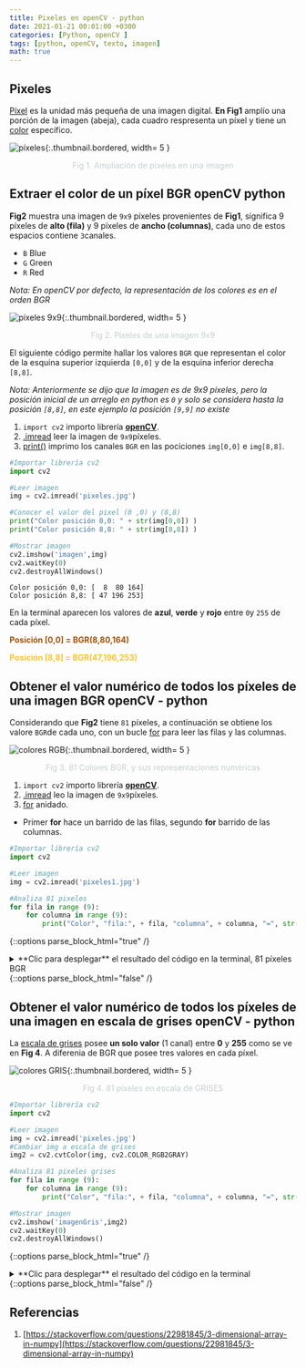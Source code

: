 ```yaml
---
title: Pixeles en openCV - python
date: 2021-01-21 00:01:00 +0300
categories: [Python, openCV ]
tags: [python, openCV, texto, imagen]   
math: true
---
```


## Pixeles

[Píxel](https://es.wikipedia.org/wiki/P%C3%ADxel) es la unidad más pequeña de una imagen digital. **En Fig1** amplío una porción de la imagen (abeja), cada cuadro respresenta un píxel y tiene un [color](https://htmlcolorcodes.com/es/) específico.

![píxeles](https://res.cloudinary.com/dxh1bpaim/image/upload/c_scale,h_494,w_573/v1611872572/kipunaEC/pixeles/pixel10_sllyey.png "píxeles"){:.thumbnail.bordered, width= 5 }
<center>
<p style="color: rgb(199,207,210);"> Fig 1. Ampliación de píxeles en una imagen</p>
</center>

## Extraer el color de un píxel BGR openCV python

**Fig2** muestra una imagen de `9x9` píxeles provenientes de **Fig1**, significa 9 píxeles de **alto (fila)** y 9 píxeles de **ancho (columnas)**, cada uno de estos espacios contiene `3`canales.
 * `B` Blue
 * `G` Green
 * `R` Red

*Nota: En openCV por defecto, la representación  de los colores es en el orden BGR*

![píxeles 9x9](https://res.cloudinary.com/dxh1bpaim/image/upload/c_scale,h_181,w_185/v1611519638/kipunaEC/pixeles/pixel_l6xves.png "píxeles 9x9"){:.thumbnail.bordered, width= 5 }
<center>
<p style="color: rgb(199,207,210);"> Fig 2. Píxeles de una imagen 9x9</p>
</center>

El siguiente código permite hallar los  valores `BGR` que representan el color de la esquina superior izquierda `[0,0]` y  de la esquina inferior derecha `[8,8]`.

*Nota: Anteriormente se dijo que la imagen es de 9x9 píxeles, pero la posición inicial de un arreglo en python es `0` y solo se considera hasta la posición `[8,8]`, en este ejemplo la posición `[9,9]` no existe*

1. `import cv2` importo librería [**openCV**](https://opencv.org/).  
2. [.imread](https://docs.opencv.org/master/d4/da8/group__imgcodecs.html#ga288b8b3da0892bd651fce07b3bbd3a56) leer la imagen de `9x9`píxeles.
3. [print()](https://docs.python.org/3/whatsnew/3.0.html) imprimo los canales `BGR` en las pociciones `img[0,0]` e `img[8,8]`.

```python
#Importar librería cv2
import cv2

#Leer imagen
img = cv2.imread('pixeles.jpg')

#Conocer el valor del pixel (0 ,0) y (8,8)
print("Color posición 0,0: " + str(img[0,0]) )
print("Color posición 8,8: " + str(img[8,8]) )

#Mostrar imagen
cv2.imshow('imagen',img)
cv2.waitKey(0)
cv2.destroyAllWindows()
```
```terminal 
Color posición 0,0: [  8  80 164]
Color posición 8,8: [ 47 196 253]
```

En la terminal aparecen los valores de **azul**, **verde** y **rojo** entre `0`y `255` de cada píxel. 
<p style="color: rgb(164,80,8);"><strong> Posición [0,0] = BGR(8,80,164)</strong></p>
<p style="color: rgb(253,196,47);"><strong> Posición [8,8] = BGR(47,196,253)</strong></p>

## Obtener el valor numérico de todos los píxeles de una imagen BGR openCV - python

Considerando que **Fig2** tiene `81` píxeles, a continuación se obtiene los valore `BGR`de cada uno, con un bucle [for](https://docs.python.org/3/tutorial/controlflow.html#for-statements) para leer las filas y las columnas.

![colores RGB](https://res.cloudinary.com/dxh1bpaim/image/upload/c_scale,h_408,w_417/v1611548354/kipunaEC/pixeles/81pixeles_mu9l3i.png "Colores RGB"){:.thumbnail.bordered, width= 5 }
<center>
<p style="color: rgb(199,207,210);"> Fig 3. 81 Colores BGR, y sus representaciones numéricas</p>
</center>

1. `import cv2` importo librería [**openCV**](https://opencv.org/).  
2. [.imread](https://docs.opencv.org/master/d4/da8/group__imgcodecs.html#ga288b8b3da0892bd651fce07b3bbd3a56) leo la imagen de `9x9`píxeles.
3. [for](https://docs.python.org/3/tutorial/controlflow.html#for-statements) anidado. 
 * Primer **for** hace un barrido de las filas, segundo **for** barrido de las columnas.

```python
#Importar librería cv2
import cv2

#Leer imagen
img = cv2.imread('pixeles1.jpg')

#Analiza 81 pixeles
for fila in range (9):
    for columna in range (9):
        print("Color", "fila:", + fila, "columna", + columna, "=", str(img[fila,columna]))
```

{::options parse_block_html="true" /}

<details>
<summary markdown='span'> **Clic para desplegar** el resultado del código en la terminal, 81 píxeles BGR
</summary>

```terminal
Color fila: 0 columna 0 = [  8  80 164]
Color fila: 0 columna 1 = [ 12  85 171]
Color fila: 0 columna 2 = [ 12  89 176]
Color fila: 0 columna 3 = [ 14  96 185]
Color fila: 0 columna 4 = [ 15 103 193]
Color fila: 0 columna 5 = [ 16 109 200]
Color fila: 0 columna 6 = [ 14 113 205]
Color fila: 0 columna 7 = [ 12 115 208]
Color fila: 0 columna 8 = [ 12 116 209]
Color fila: 1 columna 0 = [  8  80 164]
Color fila: 1 columna 1 = [  5  81 164]
Color fila: 1 columna 2 = [  6  86 171]
Color fila: 1 columna 3 = [  8  93 179]
Color fila: 1 columna 4 = [  8  98 186]
Color fila: 1 columna 5 = [  7 104 192]
Color fila: 1 columna 6 = [  6 108 197]
Color fila: 1 columna 7 = [  9 114 205]
Color fila: 1 columna 8 = [ 11 118 209]
Color fila: 2 columna 0 = [  4  78 160]
Color fila: 2 columna 1 = [  0  79 160]
Color fila: 2 columna 2 = [  3  85 167]
Color fila: 2 columna 3 = [  2  93 174]
Color fila: 2 columna 4 = [  0  96 179]
Color fila: 2 columna 5 = [  0  99 185]
Color fila: 2 columna 6 = [  0 105 192]
Color fila: 2 columna 7 = [  7 116 202]
Color fila: 2 columna 8 = [ 13 123 211]
Color fila: 3 columna 0 = [  0  74 151]
Color fila: 3 columna 1 = [  0  80 158]
Color fila: 3 columna 2 = [  2  90 167]
Color fila: 3 columna 3 = [  6  99 178]
Color fila: 3 columna 4 = [  2 103 182]
Color fila: 3 columna 5 = [  0 104 185]
Color fila: 3 columna 6 = [  0 110 192]
Color fila: 3 columna 7 = [  9 123 207]
Color fila: 3 columna 8 = [ 16 134 217]
Color fila: 4 columna 0 = [  0  81 156]
Color fila: 4 columna 1 = [  2  89 163]
Color fila: 4 columna 2 = [  8 102 175]
Color fila: 4 columna 3 = [ 15 114 188]
Color fila: 4 columna 4 = [ 12 119 193]
Color fila: 4 columna 5 = [  9 121 197]
Color fila: 4 columna 6 = [ 10 128 205]
Color fila: 4 columna 7 = [ 18 139 218]
Color fila: 4 columna 8 = [ 26 150 228]
Color fila: 5 columna 0 = [  9  97 167]
Color fila: 5 columna 1 = [ 17 110 179]
Color fila: 5 columna 2 = [ 24 122 192]
Color fila: 5 columna 3 = [ 32 136 207]
Color fila: 5 columna 4 = [ 31 143 213]
Color fila: 5 columna 5 = [ 26 147 217]
Color fila: 5 columna 6 = [ 28 154 225]
Color fila: 5 columna 7 = [ 33 162 235]
Color fila: 5 columna 8 = [ 37 168 241]
Color fila: 6 columna 0 = [ 24 118 184]
Color fila: 6 columna 1 = [ 43 140 206]
Color fila: 6 columna 2 = [ 48 152 217]
Color fila: 6 columna 3 = [ 52 164 230]
Color fila: 6 columna 4 = [ 52 169 236]
Color fila: 6 columna 5 = [ 48 173 241]
Color fila: 6 columna 6 = [ 48 179 246]
Color fila: 6 columna 7 = [ 47 183 249]
Color fila: 6 columna 8 = [ 44 184 250]
Color fila: 7 columna 0 = [ 51 149 213]
Color fila: 7 columna 1 = [ 64 167 230]
Color fila: 7 columna 2 = [ 68 177 239]
Color fila: 7 columna 3 = [ 69 186 247]
Color fila: 7 columna 4 = [ 65 190 251]
Color fila: 7 columna 5 = [ 61 192 255]
Color fila: 7 columna 6 = [ 58 195 255]
Color fila: 7 columna 7 = [ 53 196 255]
Color fila: 7 columna 8 = [ 48 194 254]
Color fila: 8 columna 0 = [ 69 170 232]
Color fila: 8 columna 1 = [ 81 187 248]
Color fila: 8 columna 2 = [ 81 193 253]
Color fila: 8 columna 3 = [ 77 197 255]
Color fila: 8 columna 4 = [ 70 198 255]
Color fila: 8 columna 5 = [ 65 199 255]
Color fila: 8 columna 6 = [ 61 201 255]
Color fila: 8 columna 7 = [ 54 200 255]
Color fila: 8 columna 8 = [ 47 196 253]

```
</details>
{::options parse_block_html="false" /}

## Obtener el valor numérico de todos los píxeles de una imagen en escala de grises openCV - python

La [escala de grises](https://es.wikipedia.org/wiki/Escala_de_grises) posee **un solo valor** (1 canal) entre **0** y **255** como se ve en **Fig 4**. A diferenia de BGR  que posee tres valores en cada píxel. 

![colores GRIS](https://res.cloudinary.com/dxh1bpaim/image/upload/c_scale,h_420,w_421/v1611609741/kipunaEC/pixeles/pixelesgrises_ml62wg.png "Colores GRIS"){:.thumbnail.bordered, width= 5 }
<center>
<p style="color: rgb(199,207,210);"> Fig 4. 81 píxeles en escala de GRISES</p>
</center>

```python
#Importar librería cv2
import cv2

#Leer imagen
img = cv2.imread('pixeles.jpg')
#Cambiar img a escala de grises
img2 = cv2.cvtColor(img, cv2.COLOR_RGB2GRAY)

#Analiza 81 pixeles grises
for fila in range (9):
    for columna in range (9):
        print("Color", "fila:", + fila, "columna", + columna, "=", str(img2[fila,columna]))

#Mostrar imagen
cv2.imshow('imagenGris',img2)
cv2.waitKey(0)
cv2.destroyAllWindows()
```
{::options parse_block_html="true" /}

<details>
<summary markdown='span'>  **Clic para desplegar** el resultado del código en la terminal
</summary>

```terminal
Color fila: 0 columna 0 = 68
Color fila: 0 columna 1 = 73
Color fila: 0 columna 2 = 76
Color fila: 0 columna 3 = 82
Color fila: 0 columna 4 = 87
Color fila: 0 columna 5 = 92
Color fila: 0 columna 6 = 94
Color fila: 0 columna 7 = 95
Color fila: 0 columna 8 = 96
Color fila: 1 columna 0 = 68
Color fila: 1 columna 1 = 68
Color fila: 1 columna 2 = 72
Color fila: 1 columna 3 = 77
Color fila: 1 columna 4 = 81
Color fila: 1 columna 5 = 85
Color fila: 1 columna 6 = 88
Color fila: 1 columna 7 = 93
Color fila: 1 columna 8 = 96
Color fila: 2 columna 0 = 65
Color fila: 2 columna 1 = 65
Color fila: 2 columna 2 = 70
Color fila: 2 columna 3 = 75
Color fila: 2 columna 4 = 77
Color fila: 2 columna 5 = 79
Color fila: 2 columna 6 = 84
Color fila: 2 columna 7 = 93
Color fila: 2 columna 8 = 100
Color fila: 3 columna 0 = 61
Color fila: 3 columna 1 = 65
Color fila: 3 columna 2 = 72
Color fila: 3 columna 3 = 80
Color fila: 3 columna 4 = 82
Color fila: 3 columna 5 = 82
Color fila: 3 columna 6 = 86
Color fila: 3 columna 7 = 98
Color fila: 3 columna 8 = 108
Color fila: 4 columna 0 = 65
Color fila: 4 columna 1 = 71
Color fila: 4 columna 2 = 82
Color fila: 4 columna 3 = 93
Color fila: 4 columna 4 = 95
Color fila: 4 columna 5 = 96
Color fila: 4 columna 6 = 101
Color fila: 4 columna 7 = 112
Color fila: 4 columna 8 = 122
Color fila: 5 columna 0 = 79
Color fila: 5 columna 1 = 90
Color fila: 5 columna 2 = 101
Color fila: 5 columna 3 = 113
Color fila: 5 columna 4 = 117
Color fila: 5 columna 5 = 119
Color fila: 5 columna 6 = 124
Color fila: 5 columna 7 = 132
Color fila: 5 columna 8 = 137
Color fila: 6 columna 0 = 97
Color fila: 6 columna 1 = 119
Color fila: 6 columna 2 = 128
Color fila: 6 columna 3 = 138
Color fila: 6 columna 4 = 142
Color fila: 6 columna 5 = 143
Color fila: 6 columna 6 = 147
Color fila: 6 columna 7 = 150
Color fila: 6 columna 8 = 150
Color fila: 7 columna 0 = 127
Color fila: 7 columna 1 = 143
Color fila: 7 columna 2 = 151
Color fila: 7 columna 3 = 158
Color fila: 7 columna 4 = 160
Color fila: 7 columna 5 = 160
Color fila: 7 columna 6 = 161
Color fila: 7 columna 7 = 160
Color fila: 7 columna 8 = 157
Color fila: 8 columna 0 = 147
Color fila: 8 columna 1 = 162
Color fila: 8 columna 2 = 166
Color fila: 8 columna 3 = 168
Color fila: 8 columna 4 = 166
Color fila: 8 columna 5 = 165
Color fila: 8 columna 6 = 165
Color fila: 8 columna 7 = 163
Color fila: 8 columna 8 = 158

``` 

</details>
{::options parse_block_html="false" /}



## Referencias

1. [https://stackoverflow.com/questions/22981845/3-dimensional-array-in-numpy](https://stackoverflow.com/questions/22981845/3-dimensional-array-in-numpy)


